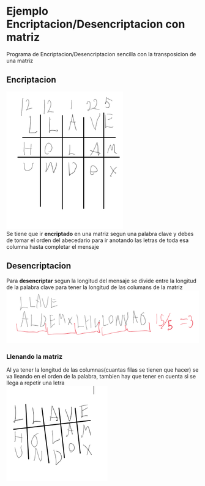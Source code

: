 # Ejemplo Encriptacion/Desencriptacion con matriz
Programa de Encriptacion/Desencriptacion sencilla con la transposicion de una matriz 
## Encriptacion
![Imagen demostrativa de como se encripta](image.png)  
Se tiene que ir __encriptado__ en una matriz segun una palabra clave y debes de tomar el orden del abecedario para ir anotando las letras de toda esa columna hasta completar el mensaje  
## Desencriptacion
Para __desencriptar__ segun la longitud del mensaje se divide entre la longitud de la palabra clave para tener la longitud de las columans de la matriz  
![Imagen demostrativa de como se ve la division](image-1.png)   
### Llenando la matriz
Al ya tener la longitud de las columnas(cuantas filas se tienen que hacer) se va lleando en el orden de la palabra, tambien hay que tener en cuenta si se llega a repetir una letra  
![Imagen demostrativa de la matriz ya llena](image-2.png)

